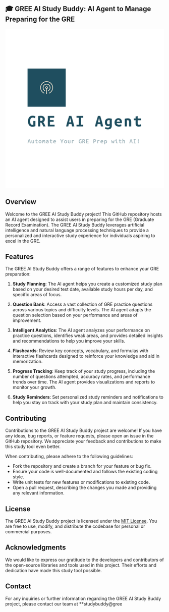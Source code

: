## 🎓 **GREE AI Study Buddy:** AI Agent to Manage Preparing for the GRE

![Study Buddy Logo](logo/logo_transparent.png)

## Overview

Welcome to the GREE AI Study Buddy project! This GitHub repository hosts an AI agent designed to assist users in preparing for the GRE (Graduate Record Examination). The GREE AI Study Buddy leverages artificial intelligence and natural language processing techniques to provide a personalized and interactive study experience for individuals aspiring to excel in the GRE.

## Features

The GREE AI Study Buddy offers a range of features to enhance your GRE preparation:

1. **Study Planning**: The AI agent helps you create a customized study plan based on your desired test date, available study hours per day, and specific areas of focus.

2. **Question Bank**: Access a vast collection of GRE practice questions across various topics and difficulty levels. The AI agent adapts the question selection based on your performance and areas of improvement.

3. **Intelligent Analytics**: The AI agent analyzes your performance on practice questions, identifies weak areas, and provides detailed insights and recommendations to help you improve your skills.

4. **Flashcards**: Review key concepts, vocabulary, and formulas with interactive flashcards designed to reinforce your knowledge and aid in memorization.

5. **Progress Tracking**: Keep track of your study progress, including the number of questions attempted, accuracy rates, and performance trends over time. The AI agent provides visualizations and reports to monitor your growth.

6. **Study Reminders**: Set personalized study reminders and notifications to help you stay on track with your study plan and maintain consistency.


## Contributing

Contributions to the GREE AI Study Buddy project are welcome! If you have any ideas, bug reports, or feature requests, please open an issue in the GitHub repository. We appreciate your feedback and contributions to make this study tool even better.

When contributing, please adhere to the following guidelines:

- Fork the repository and create a branch for your feature or bug fix.
- Ensure your code is well-documented and follows the existing coding style.
- Write unit tests for new features or modifications to existing code.
- Open a pull request, describing the changes you made and providing any relevant information.

## License

The GREE AI Study Buddy project is licensed under the [MIT License](LICENSE). You are free to use, modify, and distribute the codebase for personal or commercial purposes.

## Acknowledgments

We would like to express our gratitude to the developers and contributors of the open-source libraries and tools used in this project. Their efforts and dedication have made this study tool possible.

## Contact

For any inquiries or further information regarding the GREE AI Study Buddy project, please contact our team at **studybuddy@gree


